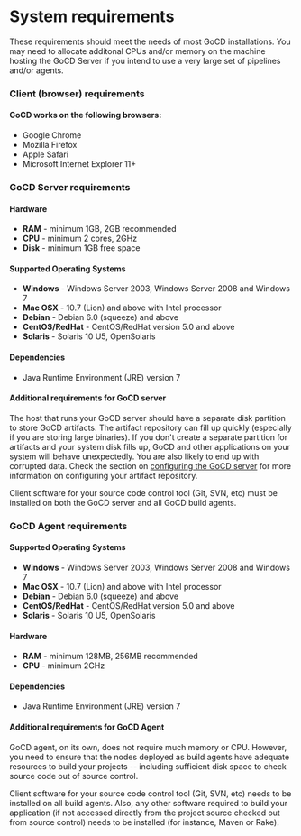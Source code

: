 # System requirements

These requirements should meet the needs of most GoCD installations. You may need to allocate additonal CPUs and/or
memory on the machine hosting the GoCD Server if you intend to use a very large set of pipelines and/or agents.

### Client (browser) requirements

#### GoCD works on the following browsers:

- Google Chrome
- Mozilla Firefox
- Apple Safari
- Microsoft Internet Explorer 11+

### GoCD Server requirements

#### Hardware

* **RAM** - minimum 1GB, 2GB recommended
* **CPU** - minimum 2 cores, 2GHz
* **Disk** - minimum 1GB free space

#### Supported Operating Systems

* **Windows** - Windows Server 2003, Windows Server 2008 and Windows 7
* **Mac OSX** - 10.7 (Lion) and above with Intel processor
* **Debian**  - Debian 6.0 (squeeze) and above
* **CentOS/RedHat** - CentOS/RedHat version 5.0 and above
* **Solaris** - Solaris 10 U5, OpenSolaris

#### Dependencies

* Java Runtime Environment (JRE) version 7

#### Additional requirements for GoCD server

The host that runs your GoCD server should have a separate disk partition to store GoCD artifacts. The artifact repository
can fill up quickly (especially if you are storing large binaries). If you don't create a separate partition for
artifacts and your system disk fills up, GoCD and other applications on your system will behave unexpectedly. You are
also likely to end up with corrupted data. Check the section on
[configuring the GoCD server](configuring_server_details.md) for more information on configuring your artifact
repository.

Client software for your source code control tool (Git, SVN, etc) must be installed on both the GoCD server and all GoCD
build agents.

### GoCD Agent requirements

#### Supported Operating Systems

* **Windows** - Windows Server 2003, Windows Server 2008 and Windows 7
* **Mac OSX** - 10.7 (Lion) and above with Intel processor
* **Debian**  - Debian 6.0 (squeeze) and above
* **CentOS/RedHat** - CentOS/RedHat version 5.0 and above
* **Solaris** - Solaris 10 U5, OpenSolaris

#### Hardware

* **RAM** - minimum 128MB, 256MB recommended
* **CPU** - minimum 2GHz

#### Dependencies

* Java Runtime Environment (JRE) version 7

#### Additional requirements for GoCD Agent

GoCD agent, on its own, does not require much memory or CPU. However, you need to ensure that the nodes deployed as
build agents have adequate resources to build your projects -- including sufficient disk space to check source code out
of source control.

Client software for your source code control tool (Git, SVN, etc) needs to be installed on all build agents. Also, any
other software required to build your application (if not accessed directly from the project source checked out from
source control) needs to be installed (for instance, Maven or Rake).
